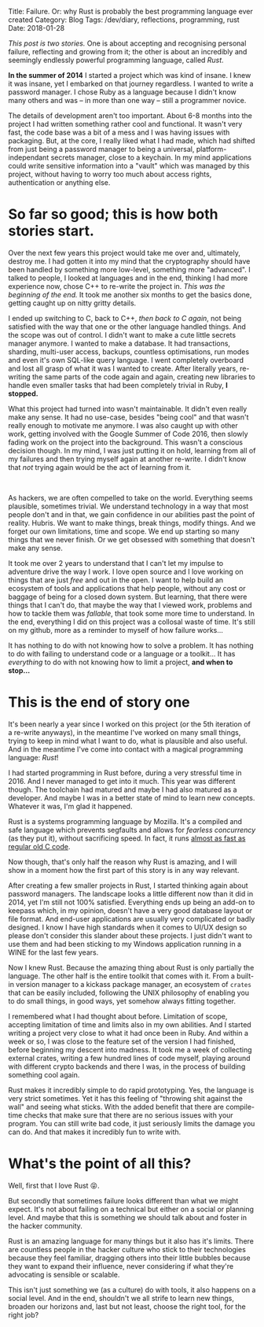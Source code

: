 Title: Failure. Or: why Rust is probably the best programming language ever created
Category: Blog
Tags: /dev/diary, reflections, programming, rust
Date: 2018-01-28
<!-- Status: Draft -->

*This post is two stories.* One is about accepting and recognising personal failure, reflecting and growing from it; the other is about an incredibly and seemingly endlessly powerful programming language, called *Rust*.

**In the summer of 2014** I started a project which was kind of insane. I knew it was insane, yet I embarked on that journey regardless. I wanted to write a password manager. I chose Ruby as a language because I didn't know many others and was – in more than one way – still a programmer novice.

The details of development aren't too important. About 6-8 months into the project I had written something rather cool and functional. It wasn't very fast, the code base was a bit of a mess and I was having issues with packaging. But, at the core, I really liked what I had made, which had shifted from just being a password manager to being a universal, platform-independant secrets manager, close to a keychain. In my mind applications could write sensitive information into a "vault" which was managed by this project, without having to worry too much about access rights, authentication or anything else.

# So far so good; this is how both stories start.

Over the next few years this project would take me over and, ultimately, destroy me. I had gotten it into my mind that the cryptography should have been handled by something more low-level, something more "advanced". I talked to people, I looked at languages and in the end, thinking I had more experience now, chose C++ to re-write the project in. *This was the beginning of the end.* It took me another six months to get the basics done, getting caught up on nitty gritty details. 

I ended up switching to C, back to C++, *then back to C again*, not being satisfied with the way that one or the other language handled things. And the scope was out of control. I didn't want to make a cute little secrets manager anymore. I wanted to make a database. It had transactions, sharding, multi-user access, backups, countless optimisations, run modes and even it's own SQL-like query language. I went completely overboard and lost all grasp of what it was I wanted to create. After literally years, re-writing the same parts of the code again and again, creating new libraries to handle even smaller tasks that had been completely trivial in Ruby, **I stopped.**

What this project had turned into wasn't maintainable. It didn't even really make any sense. It had no use-case, besides "being cool" and that wasn't really enough to motivate me anymore. I was also caught up with other work, getting involved with the Google Summer of Code 2016, then slowly fading work on the project into the background. This wasn't a conscious decision though. In my mind, I was just putting it on hold, learning from all of my failures and then trying myself again at another re-write. I didn't know that *not* trying again would be the act of learning from it.

<br/>

As hackers, we are often compelled to take on the world. Everything seems plausible, sometimes trivial. We understand technology in a way that most people don't and in that, we gain confidence in our abilities past the point of reality. Hubris. We want to make things, break things, modify things. And we forget our own limitations, time and scope. We end up starting so many things that we never finish. Or we get obsessed with something that doesn't make any sense.

It took me over 2 years to understand that I can't let my impulse to adventure drive the way I work. I love open source and I love working on things that are just *free* and out in the open. I want to help build an ecosystem of tools and applications that help people, without any cost or baggage of being for a closed down system. But learning, that there were things that I can't do, that maybe the way that I viewed work, problems and how to tackle them was *fallable*, that took some more time to understand. In the end, everything I did on this project was a collosal waste of time. It's still on my github, more as a reminder to myself of how failure works...

It has nothing to do with not knowing how to solve a problem. It has nothing to do with failing to understand code or a language or a toolkit... It has *everything* to do with not knowing how to limit a project, **and when to stop...**

# This is the end of story one

It's been nearly a year since I worked on this project (or the 5th iteration of a re-write anyways), in the meantime I've worked on many small things, trying to keep in mind what I want to do, what is plausible and also useful. And in the meantime I've come into contact with a magical programming language: *Rust*!

I had started programming in Rust before, during a very stressful time in 2016. And I never managed to get into it much. This year was different though. The toolchain had matured and maybe I had also matured as a developer. And maybe I was in a better state of mind to learn new concepts. Whatever it was, I'm glad it happened.

Rust is a systems programming language by Mozilla. It's a compiled and safe language which prevents segfaults and allows for *fearless concurrency* (as they put it), without sacrificing speed. In fact, it runs [almost as fast as regular old C code]().

Now though, that's only half the reason why Rust is amazing, and I will show in a moment how the first part of this story is in any way relevant.

After creating a few smaller projects in Rust, I started thinking again about password managers. The landscape looks a little different now than it did in 2014, yet I'm still not 100% satisfied. Everything ends up being an add-on to keepass which, in my opinion, doesn't have a very good database layout or file format. And end-user applications are usually very complicated or badly designed. I know I have high standards when it comes to UI/UX design so please don't consider this slander about these projects. I just didn't want to use them and had been sticking to my Windows application running in a WINE for the last few years.

Now I knew Rust. Because the amazing thing about Rust is only partially the language. The other half is the entire toolkit that comes with it. From a built-in version manager to a kickass package manager, an ecosystem of `crates` that can be easily included, following the UNIX philosophy of enabling you to do small things, in good ways, yet somehow always fitting together.

I remembered what I had thought about before. Limitation of scope, accepting limitation of time and limits also in my own abilities. And I started writing a project very close to what it had once been in Ruby. And within a week or so, I was close to the feature set of the version I had finished, before beginning my descent into madness. It took me a week of collecting external crates, writing a few hundred lines of code myself, playing around with different crypto backends and there I was, in the process of building something cool again.

Rust makes it incredibly simple to do rapid prototyping. Yes, the language is very strict sometimes. Yet it has this feeling of "throwing shit against the wall" and seeing what sticks. With the added benefit that there are compile-time checks that make sure that there are no serious issues with your program. You can still write bad code, it just seriously limits the damage you can do. And that makes it incredibly fun to write with.

# What's the point of all this?

Well, first that I love Rust 😝.

But secondly that sometimes failure looks different than what we might expect. It's not about failing on a technical but either on a social or planning level. And maybe that this is something we should talk about and foster in the hacker community.

Rust is an amazing language for many things but it also has it's limits. There are countless people in the hacker culture who stick to their technologies because they feel familiar, dragging others into their little bubbles because they want to expand their influence, never considering if what they're advocating is sensible or scalable.

This isn't just something we (as a culture) do with tools, it also happens on a social level. And in the end, shouldn't we all strife to learn new things, broaden our horizons and, last but not least, choose the right tool, for the right job?
